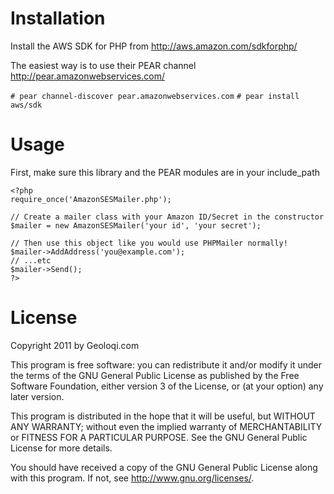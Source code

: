 Installation
============

Install the AWS SDK for PHP from http://aws.amazon.com/sdkforphp/

The easiest way is to use their PEAR channel
http://pear.amazonwebservices.com/

`# pear channel-discover pear.amazonwebservices.com`
`# pear install aws/sdk`

Usage
=====

First, make sure this library and the PEAR modules are in your include_path

    <?php
    require_once('AmazonSESMailer.php');
    
    // Create a mailer class with your Amazon ID/Secret in the constructor
    $mailer = new AmazonSESMailer('your id', 'your secret');
    
    // Then use this object like you would use PHPMailer normally!
    $mailer->AddAddress('you@example.com');
    // ...etc
    $mailer->Send();
    ?>

License
=======

Copyright 2011 by Geoloqi.com

This program is free software: you can redistribute it and/or modify
it under the terms of the GNU General Public License as published by
the Free Software Foundation, either version 3 of the License, or
(at your option) any later version.

This program is distributed in the hope that it will be useful,
but WITHOUT ANY WARRANTY; without even the implied warranty of
MERCHANTABILITY or FITNESS FOR A PARTICULAR PURPOSE.  See the
GNU General Public License for more details.

You should have received a copy of the GNU General Public License
along with this program.  If not, see <http://www.gnu.org/licenses/>.
